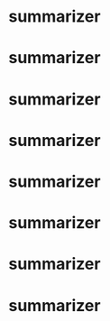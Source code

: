 # summarizer
# summarizer
# summarizer
# summarizer
# summarizer
# summarizer
# summarizer
# summarizer
